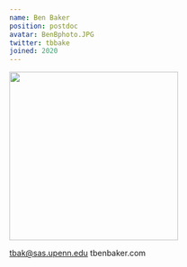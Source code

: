 ```yaml
---
name: Ben Baker
position: postdoc
avatar: BenBphoto.JPG
twitter: tbbake
joined: 2020
---
```


<img width="300" src="{{site.baseurl}}/images/people/{{page.avatar}}" data-action="zoom">

tbak@sas.upenn.edu
tbenbaker.com
